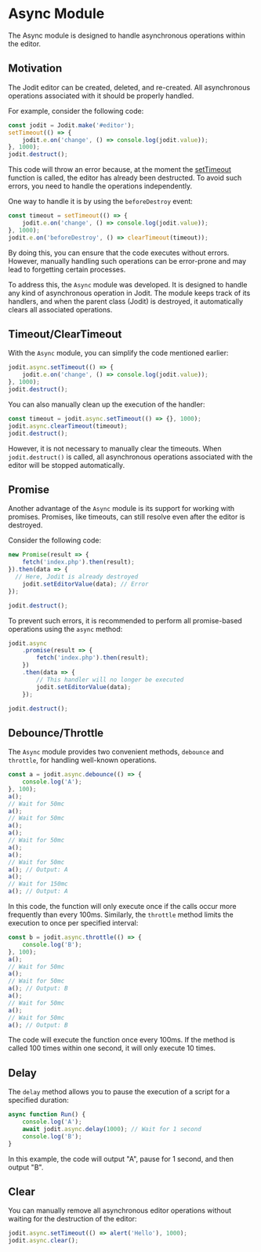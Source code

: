 # Async Module

The Async module is designed to handle asynchronous operations within the editor.

## Motivation

The Jodit editor can be created, deleted, and re-created. All asynchronous operations associated with it should be properly handled.

For example, consider the following code:

```js
const jodit = Jodit.make('#editor');
setTimeout(() => {
	jodit.e.on('change', () => console.log(jodit.value));
}, 1000);
jodit.destruct();
```

This code will throw an error because, at the moment the [setTimeout](https://developer.mozilla.org/en-US/docs/Web/API/setTimeout) function is called,
the editor has already been destructed. To avoid such errors, you need to handle the operations independently.

One way to handle it is by using the `beforeDestroy` event:

```js
const timeout = setTimeout(() => {
	jodit.e.on('change', () => console.log(jodit.value));
}, 1000);
jodit.e.on('beforeDestroy', () => clearTimeout(timeout));
```

By doing this, you can ensure that the code executes without errors.
However, manually handling such operations can be error-prone and may lead to forgetting certain processes.

To address this, the `Async` module was developed.
It is designed to handle any kind of asynchronous operation in Jodit.
The module keeps track of its handlers, and when the parent class (Jodit) is destroyed,
it automatically clears all associated operations.

## Timeout/ClearTimeout

With the `Async` module, you can simplify the code mentioned earlier:

```js
jodit.async.setTimeout(() => {
	jodit.e.on('change', () => console.log(jodit.value));
}, 1000);
jodit.destruct();
```

You can also manually clean up the execution of the handler:

```js
const timeout = jodit.async.setTimeout(() => {}, 1000);
jodit.async.clearTimeout(timeout);
jodit.destruct();
```

However, it is not necessary to manually clear the timeouts.
When `jodit.destruct()` is called, all asynchronous operations associated
with the editor will be stopped automatically.

## Promise

Another advantage of the `Async` module is its support for working with promises.
Promises, like timeouts, can still resolve even after the editor is destroyed.

Consider the following code:

```js
new Promise(result => {
	fetch('index.php').then(result);
}).then(data => {
  // Here, Jodit is already destroyed
	jodit.setEditorValue(data); // Error
});

jodit.destruct();
```

To prevent such errors, it is recommended to perform all promise-based operations using the `async` method:


```js
jodit.async
	.promise(result => {
		fetch('index.php').then(result);
	})
	.then(data => {
		// This handler will no longer be executed
		jodit.setEditorValue(data);
	});

jodit.destruct();
```

## Debounce/Throttle

The `Async` module provides two convenient methods, `debounce` and `throttle`,
for handling well-known operations.

```js
const a = jodit.async.debounce(() => {
	console.log('A');
}, 100);
a();
// Wait for 50mc
a();
// Wait for 50mc
a();
a();
// Wait for 50mc
a();
a();
// Wait for 50mc
a(); // Output: A
a();
// Wait for 150mc
a(); // Output: A
```

In this code, the function will only execute once if the calls occur more frequently than every 100ms.
Similarly, the `throttle` method limits the execution to once per specified interval:

```js
const b = jodit.async.throttle(() => {
	console.log('B');
}, 100);
a();
// Wait for 50mc
a();
// Wait for 50mc
a(); // Output: B
a();
// Wait for 50mc
a();
// Wait for 50mc
a(); // Output: B
```

The code will execute the function once every 100ms.
If the method is called 100 times within one second, it will only execute 10 times.

## Delay

The `delay` method allows you to pause the execution of a script for a specified duration:

```js
async function Run() {
	console.log('A');
	await jodit.async.delay(1000); // Wait for 1 second
	console.log('B');
}
```

In this example, the code will output "A", pause for 1 second, and then output "B".

## Clear

You can manually remove all asynchronous editor operations without waiting for the destruction of the editor:

```js
jodit.async.setTimeout(() => alert('Hello'), 1000);
jodit.async.clear();
```
